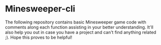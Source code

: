 # Minesweeper-cli
The following repository contains basic Minesweeper game code with comments along each function assisting in your better understanding. It'll also help you out in case you have a project and can't find anything related ;).
Hope this proves to be helpful!
